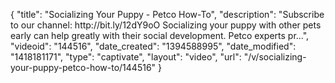 {
    "title": "Socializing Your Puppy - Petco How-To",
    "description": "Subscribe to our channel: http:\/\/bit.ly\/12dY9oO Socializing your puppy with other pets early can help greatly with their social development. Petco experts pr...",
    "videoid": "144516",
    "date_created": "1394588995",
    "date_modified": "1418181171",
    "type": "captivate",
    "layout": "video",
    "url": "\/v\/socializing-your-puppy-petco-how-to\/144516"
}